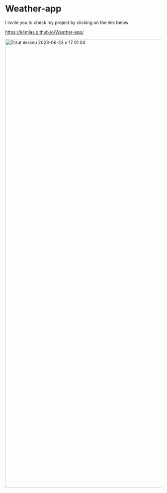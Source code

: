 # Weather-app

I invite you to check my project by clicking on the link below

https://k4mlas.github.io/Weather-app/

<img width="1440" alt="Zrzut ekranu 2023-06-23 o 17 01 04" src="https://github.com/k4mlas/Weather-app/assets/112805847/e765bbb2-b35e-428a-afda-d7883cfc63b9">
